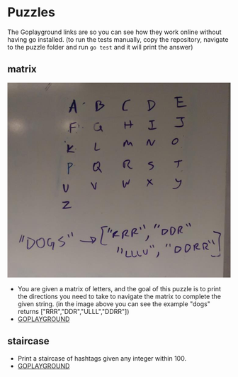 # Puzzles
The Goplayground links are so you can see how they work online without having go installed.
(to run the tests manually, copy the repository, navigate to the puzzle folder and run `go test` and it will print the answer)

## matrix
![matrix](coding_images/matrix.jpg)
* You are given a matrix of letters, and the goal of this puzzle is to print the directions you need to take to navigate the matrix to complete the given string. (in the image above you can see the example "dogs" returns ["RRR","DDR","ULLL","DDRR"])
* [GOPLAYGROUND](https://play.golang.org/p/hw3v9T-dFn)

## staircase
* Print a staircase of hashtags given any integer within 100.
* [GOPLAYGROUND](https://play.golang.org/p/K4smWHE_MH)
